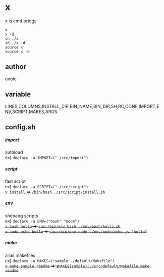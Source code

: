 # x
x is cmd bridge
  
`x`  
`x -d`  
`sh ./x`  
`sh ./x -d`  
`source x`  
`source x -d`  
  
## author
onoie
  
## variable
LINES,COLUMNS,INSTALL_DIR,BIN_NAME,BIN_DIR,SH,RC,CONF,IMPORT,ENV,SCRIPT,MAKES,ARGS
  
## config.sh
##### import
autoload  
ex) `declare -a IMPORT=("./src/import")`  
##### script
fast script  
ex) `declare -a SCRIPT=("./src/script")`  
~~`x install` => `/bin/bash ./src/script/install.sh`~~  
##### env
shebang scripts  
ex) `declare -a ENV=("bash" "node")`  
~~`x bash hello` => `/usr/bin/env bash ./env/bash/hello.sh`~~  
~~`x node echo hello` => `/usr/bin/env node ./env/node/echo.js "hello"`~~  
##### make
alias makefiles  
ex) `declare -a MAKES=("sample ./default/Makefile")`  
~~`x make sample readme` => `$MAKES[sample]:./src/default/Makefile.make readme`~~  

